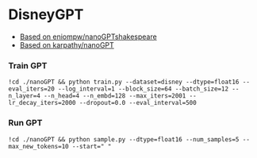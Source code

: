 # DisneyGPT

* [Based on eniompw/nanoGPTshakespeare](https://github.com/eniompw/nanoGPTshakespeare)
* [Based on karpathy/nanoGPT](https://github.com/karpathy/nanoGPT)


### Train GPT
`!cd ./nanoGPT && python train.py --dataset=disney --dtype=float16 --eval_iters=20 --log_interval=1 --block_size=64 --batch_size=12 --n_layer=4 --n_head=4 --n_embd=128 --max_iters=2001 --lr_decay_iters=2000 --dropout=0.0 --eval_interval=500`

### Run GPT

`!cd ./nanoGPT && python sample.py --dtype=float16 --num_samples=5 --max_new_tokens=10 --start=" "`
